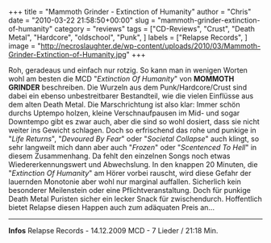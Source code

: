 +++
title = "Mammoth Grinder - Extinction of Humanity"
author = "Chris"
date = "2010-03-22 21:58:50+00:00"
slug = "mammoth-grinder-extinction-of-humanity"
category = "reviews"
tags = ["CD-Reviews", "Crust", "Death Metal", "Hardcore", "oldschool", "Punk", ]
labels = ["Relapse Records", ]
image = "http://necroslaughter.de/wp-content/uploads/2010/03/Mammoth-Grinder-Extinction-of-Humanity.jpg"
+++

Roh, geradeaus und einfach nur rotzig. So kann man in wenigen Worten wohl am besten die MCD "_Extinction Of Humanity_" von **MOMMOTH GRINDER** beschreiben. Die Wurzeln aus dem Punk/Hardcore/Crust sind dabei ein ebenso unbestreitbarer Bestandteil, wie die vielen Einflüsse aus dem alten Death Metal. Die Marschrichtung ist also klar: Immer schön durchs Uptempo holzen, kleine Verschnaufpausen im Mid- und sogar Downtempo gibt es zwar auch, aber die sind so wohl dosiert, dass sie nicht weiter ins Gewicht schlagen.
Doch so erfrischend das rohe und punkige in "_Life Returns_", "_Devoured By Fear_" oder "_Societal Collapse_" auch klingt, so sehr langweilt mich dann aber auch "_Frozen_" oder "_Scentenced To Hell_" in diesem Zusammenhang. Da fehlt den einzelnen Songs noch etwas Wiedererkennungswert und Abwechslung. In den knappen 20 Minuten, die "_Extinction Of Humanity_" am Hörer vorbei rauscht, wird diese Gefahr der lauernden Monotonie aber wohl nur marginal auffallen.
Sicherlich kein besonderer Meilenstein oder eine Pflichtveranstaltung. Doch für punkige Death Metal Puristen sicher ein lecker Snack für zwischendurch. Hoffentlich bietet Relapse diesen Happen auch zum adäquaten Preis an...





---
**Infos**
Relapse Records - 14.12.2009
MCD - 7 Lieder / 21:18 Min.
